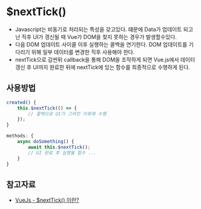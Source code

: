 # $nextTick()

- Javascript는 비동기로 처리되는 특성을 갖고있다. 떄문에 Data가 업데이트 되고 난 직후 UI가 갱신될 때 Vue가 DOM을 찾지 못하는 경우가 발생할수있다.
- 다음 DOM 업데이트 사이클 이후 실행하는 콜백을 연기한다. DOM 업데이트를 기다리기 위해 일부 데이터를 변경한 직후 사용해야 한다.
- nextTick으로 감싼뒤 callback을 통해 DOM을 조작하게 되면 Vue.js에서 데이터갱신 후 UI까지 완료한 뒤에 nextTick에 있는 함수를 최종적으로 수행하게 된다.

## 사용방법

```javascript
created() {
    this.$nextTick(() => {
        // 콜백으로 UI가 그려진 이후에 수행
    });
}
```

```javascript
methods: {
    async doSomething() {
        await this.$nextTick();
        // UI 완료 후 실행될 함수 ...
    }
}
```

## 참고자료

- [VueJs - $nextTick() 이란?](https://cocobi.tistory.com/52)
